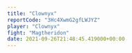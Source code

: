```yaml
---
title: "Clownyx"
reportCode: "3Hc4XwmG2gfLWJYZ"
player: "Clownyx"
fight: "Magtheridon"
date: 2021-09-26T21:48:45.419000+00:00
---
```

